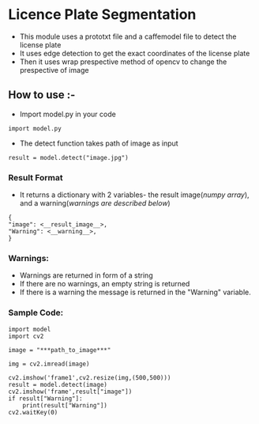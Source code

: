 # Licence Plate Segmentation

* This module uses a prototxt file and a caffemodel file to detect the license plate
* It uses edge detection to get the exact coordinates of the license plate
* Then it uses wrap prespective method of opencv to change the prespective of image

## How to use :-

* Import model.py in your code

```shell
import model.py
```

* The detect function takes path of image as input

```shell
result = model.detect("image.jpg")
```

### Result Format
* It returns a dictionary with 2 variables- the result image(_numpy array_), and a warning(_warnings are described below_)

```shell
{
"image": <__result_image__>,
"Warning": <__warning__>,
}
```

### Warnings:
* Warnings are returned in form of a string
* If there are no warnings, an empty string is returned
* If there is a warning the message is returned in the "Warning" variable.

### Sample Code:

```shell
import model
import cv2

image = "***path_to_image***"

img = cv2.imread(image)

cv2.imshow('frame1',cv2.resize(img,(500,500)))
result = model.detect(image)
cv2.imshow('frame',result["image"])
if result["Warning"]:
    print(result["Warning"])
cv2.waitKey(0)
```